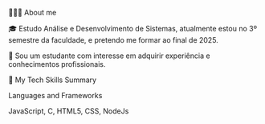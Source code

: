 👨🏻‍💻 About me

🎓 Estudo Análise e Desenvolvimento de Sistemas, atualmente estou no 3º semestre da faculdade, e pretendo me formar ao final de 2025.

🌱 Sou um estudante com interesse em adquirir experiência e conhecimentos profissionais.

🚀 My Tech Skills Summary

Languages and Frameworks

JavaScript, C, HTML5, CSS, NodeJs
